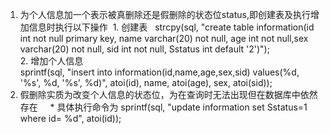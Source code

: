 1. 为个人信息加一个表示被真删除还是假删除的状态位status,即创建表及执行增加信息时执行以下操作
 1. 创建表   
   strcpy(sql, "create table information(id int not null primary key, name varchar(20) not null, age int not null,sex varchar(20) not null, sid int not   null, Sstatus int default '2')");  
  2. 增加个人信息  
   sprintf(sql, "insert into information(id,name,age,sex,sid) values(%d, '%s', %d, '%s', %d)", atoi(id), name, atoi(age), sex, atoi(sid));
2. 假删除实质为改变个人信息的状态位，为在查询时无法出现但在数据库中依然存在  
  * 具体执行命令为
    sprintf(sql, "update information set Sstatus=1 where id= %d", atoi(id));

